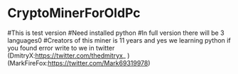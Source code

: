 # CryptoMinerForOldPc
#This is test version
#Need installed python
#In full version there will be 3 languages0
#Creators of this miner is 11 years and yes we learning python if you found error write to we in twitter (DmitryX:https://twitter.com/thedmitryx_ ) (MarkFireFox:https://twitter.com/Mark69319978) 








